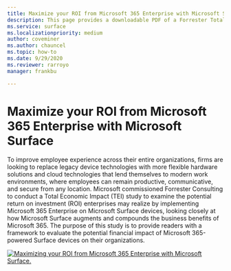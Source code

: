 ```yaml
---
title: Maximize your ROI from Microsoft 365 Enterprise with Microsoft Surface
description: This page provides a downloadable PDF of a Forrester Total Economic Impact Study commissioned by Microsoft.
ms.service: surface
ms.localizationpriority: medium
author: coveminer
ms.author: chauncel
ms.topic: how-to
ms.date: 9/29/2020
ms.reviewer: rarroyo
manager: frankbu

---
```

# Maximize your ROI from Microsoft 365 Enterprise with Microsoft Surface

 To improve employee experience across their entire organizations, firms are looking to replace legacy device technologies with more flexible hardware solutions and cloud technologies that lend themselves to modern work environments, where employees can remain productive, communicative, and secure from any location. Microsoft commissioned Forrester Consulting to conduct a Total Economic Impact (TEI) study to examine the potential return on investment (ROI) enterprises may realize by implementing Microsoft 365 Enterprise on Microsoft Surface devices, looking closely at how Microsoft Surface augments and compounds the business benefits of Microsoft 365. The purpose of this study is to provide readers with a framework to evaluate the potential financial impact of Microsoft 365-powered Surface devices on their organizations.

[![Maximizing your ROI from Microsoft 365 Enterprise with Microsoft Surface.](./images/download-report.png)](https://download.microsoft.com/download/8/b/f/8bfc5a13-cfd9-4aa0-bf8f-b3a00dd75c8e/forrester-tei-maximizing-your-roi-from-microsoft-365-enterprise-with-microsoft-surface-2020.pdf)